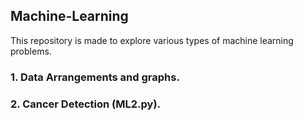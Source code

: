 ## Machine-Learning

This repository is made to explore various types of machine learning problems.

### 1. Data Arrangements and graphs.

### 2. Cancer Detection (ML2.py).
